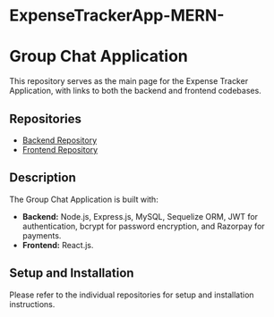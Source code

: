 # ExpenseTrackerApp-MERN-

# Group Chat Application

This repository serves as the main page for the Expense Tracker Application, with links to both the backend and frontend codebases.

## Repositories

- [Backend Repository](https://github.com/Naveen5676/Expense-Tracker-Backend)
- [Frontend Repository](https://github.com/Naveen5676/Expense-Tracker-Frontend)

## Description

The Group Chat Application is built with:
- **Backend:** Node.js, Express.js, MySQL, Sequelize ORM, JWT for authentication, bcrypt for password encryption, and Razorpay for payments.
- **Frontend:** React.js.

## Setup and Installation

Please refer to the individual repositories for setup and installation instructions.
